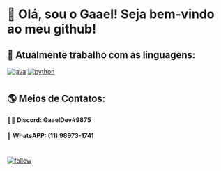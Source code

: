 # 👋 Olá, sou o Gaael! Seja bem-vindo ao meu github!

## 👾 Atualmente trabalho com as linguagens:
[![java](https://img.shields.io/badge/Java-ED8B00?style=for-the-badge&logo=java&logoColor=white)](https://github.com/gabrielbroken/#) [![python](https://img.shields.io/badge/Python-3776AB?style=for-the-badge&logo=python&logoColor=white)](https://github.com/gabrielbroken/#)
#
## 🌎 Meios de Contatos:
#### 👨‍💻 Discord: GaaelDev#9875
#### 📱 WhatsAPP: (11) 98973-1741
#
[![follow](https://img.shields.io/github/followers/gaaeldev.svg?style=social&label=Follow&maxAge=2592000)](https://github.com/gabrielbroken/#)
#
